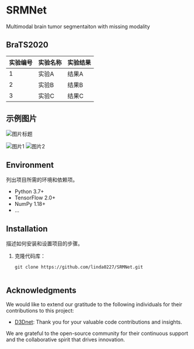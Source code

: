 # SRMNet
Multimodal brain tumor segmentaiton with missing modality


## BraTS2020

| 实验编号 | 实验名称 | 实验结果 |
|---------|---------|---------|
|   1     | 实验A    |   结果A  |
|   2     | 实验B    |   结果B  |
|   3     | 实验C    |   结果C  |

## 示例图片

![图片标题](图片链接)

![图片1](images/image1.jpg)
![图片2](images/image2.jpg)

## Environment

列出项目所需的环境和依赖项。

- Python 3.7+
- TensorFlow 2.0+
- NumPy 1.18+
- ...

## Installation

描述如何安装和设置项目的步骤。

1. 克隆代码库：

   ```shell
   git clone https://github.com/linda0227/SRMNet.git
   
   
## Acknowledgments

We would like to extend our gratitude to the following individuals for their contributions to this project:

- [D3Dnet]([https://github.com/contributor1](https://github.com/XinyiYing/D3Dnet)): Thank you for your valuable code contributions and insights.

We are grateful to the open-source community for their continuous support and the collaborative spirit that drives innovation.


